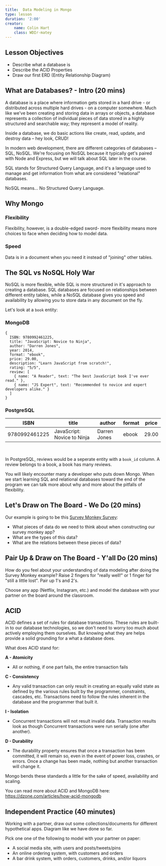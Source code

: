```yaml
---
title:  Data Modeling in Mongo
type: lesson
duration: '2:00'
creator:
    name: Colin Hart
    class: WDIr-matey
---
```


<!-- ### Lesson Objectives

- Describe what a database is
- Model one-to-few embedded documents
- Describe the ACID Properties
- Construct collections/documents based on application behavior
- Diagnose the pitfalls of embedded documents -->

## Lesson Objectives
- Describe what a database is
- Describe the ACID Properties
- Draw our first ERD (Entity Relationship Diagram)


## What are Databases? - Intro (20 mins)

A database is a place where information gets stored in a hard drive - or distributed across multiple hard drives - on a computer somewhere. Much like we've been creating and storing data in arrays or objects, a database represents a collection of individual pieces of data stored in a highly structured and searchable way; they represent a model of reality.

Inside a database, we do basic actions like create, read, update, and destroy data – hey look, CRUD!

In modern web development, there are different categories of databases – SQL, NoSQL. We're focusing on NoSQL because it typically get's paired with Node and Express, but we will talk about SQL later in the course.

SQL stands for Structured Query Language, and it's a language used to manage and get information from what are considered "relational" databases.

NoSQL means... No Structured Query Language.


## Why Mongo

### Flexibility

Flexibility, however, is a double-edged sword- more flexibility means more choices to face when deciding how to model data.

### Speed

Data is in a document when you need it instead of "joining" other tables.

## The SQL vs NoSQL Holy War

NoSQL is more flexible, while SQL is more structured in it's approach to creating a database.  SQL databases are focused on relationships between different entity tables, while a NoSQL database gives you speed and availability by allowing you to store data in any document on the fly.

Let's look at a ```book``` entity:

### MongoDB

```
{
  ISBN: 9780992461225,
  title: "JavaScript: Novice to Ninja",
  author: "Darren Jones",
  year: 2014,
  format: "ebook",
  price: 29.00,
  description: "Learn JavaScript from scratch!",
  rating: "5/5",
  review: [
    { name: "A Reader", text: "The best JavaScript book I've ever read." },
    { name: "JS Expert", text: "Recommended to novice and expert developers alike." }
  ]
}
```

### PostgreSQL

| ISBN          | title                       | author       | format | price |
|---------------|-----------------------------|--------------|--------|-------|
| 9780992461225 | JavaScript: Novice to Ninja | Darren Jones | ebook  | 29.00 |

<br>

In PostgreSQL, reviews would be a seperate entity with a ```book_id``` column. A review belongs to a book, a book has many reviews.

You will likely encounter many a developer who puts down Mongo. When we start learning SQL and relational databases toward the end of the program we can talk more about why and more about the pitfalls of flexibility.

## Let's Draw on The Board - We Do (20 mins)

Our example is going to be this [Survey Monkey Survey](https://www.surveymonkey.com/r/SX3BGZ3):

- What pieces of data do we need to think about when constructing our survey monkey app?
- What are the types of this data?
- What are the relations between these pieces of data?

## Pair Up & Draw on The Board - Y'all Do (20 mins)

How do you feel about your understanding of data modeling after doing the Survey Monkey example? Raise 2 fingers for "really well!" or 1 finger for "still a little lost".  Pair up 1's and 2's.

Choose any app (Netflix, Instagram, etc.) and model the database with your partner on the board around the classroom.

## ACID

ACID defines a set of rules for database transactions. These rules are built-in to our database technologies, so we don't need to worry too much about actively employing them ourselves. But knowing what they are helps provide a solid grounding for a what a database does.

What does ACID stand for:

**A - Atomicity**
* All or nothing, if one part fails, the entire transaction fails

**C - Consistency**
* Any valid transaction can only result in creating an equally valid state as defined by the various rules built by the programmer, constraints, cascades, etc. Transactions need to follow the rules inherent in the database and the programmer that built it.

**I - Isolation**
* Concurrent transactions will not result invalid data. Transaction results look as though Concurrent transactions were run serially (one after another).

**D - Durability**
* The durability property ensures that once a transaction has been committed, it will remain so, even in the event of power loss, crashes, or errors. Once a change has been made, nothing but another transaction will change it.

Mongo bends these standards a little for the sake of speed, availability and scaling.

You can read more about ACID and MongoDB here:
https://dzone.com/articles/how-acid-mongodb


## Independent Practice (40 minutes)

Working with a partner, draw out some collections/documents for different hypothetical apps. Diagram like we have done so far.

Pick one one of the following to model with your partner on paper:

- A social media site, with users and posts/tweets/pins
- An online ordering system, with customers and orders
- A bar drink system, with orders, customers, drinks, and/or liquors
